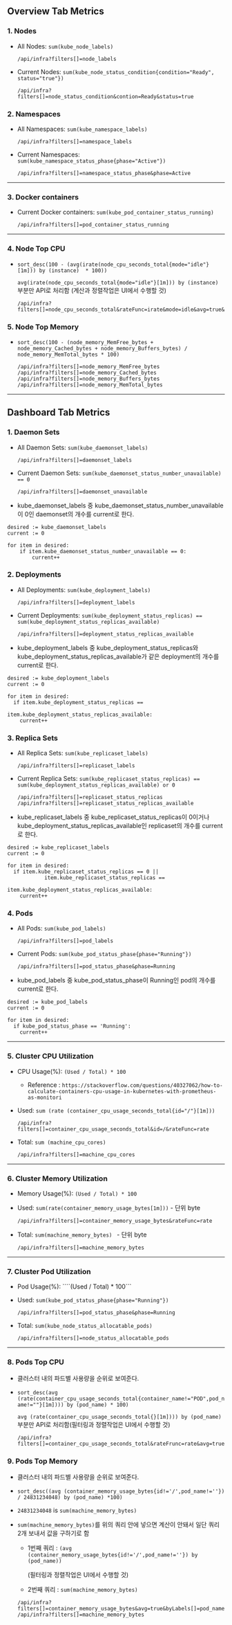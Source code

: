 ## Overview Tab Metrics

### 1. Nodes

* All Nodes: `sum(kube_node_labels)`

  ```
  /api/infra?filters[]=node_labels
  ```

* Current Nodes: `sum(kube_node_status_condition{condition="Ready", status="true"})`

  ```
  /api/infra?filters[]=node_status_condition&contion=Ready&status=true
  ```

  

### 2. Namespaces

* All Namespaces: `sum(kube_namespace_labels)`

  ```
  /api/infra?filters[]=namespace_labels
  ```

* Current Namespaces: `sum(kube_namespace_status_phase{phase="Active"})`

  ```
  /api/infra?filters[]=namespace_status_phase&phase=Active
  ```

  

---

### 3. Docker containers

* Current Docker containers: `sum(kube_pod_container_status_running)`

  ```
  /api/infra?filters[]=pod_container_status_running
  ```

  

---

### 4. Node Top CPU

* `sort_desc(100 - (avg(irate(node_cpu_seconds_total{mode="idle"}[1m])) by (instance)  * 100))`

  ```avg(irate(node_cpu_seconds_total{mode="idle"}[1m])) by (instance) ```부분만 API로 처리함 (계산과 정렬작업은 UI에서 수행할 것)

  ```
  /api/infra?filters[]=node_cpu_seconds_total&rateFunc=irate&mode=idle&avg=true&byLabels[]=instance
  ```

  

### 5. Node Top Memory

* `sort_desc(100 - (node_memory_MemFree_bytes + node_memory_Cached_bytes + node_memory_Buffers_bytes) / node_memory_MemTotal_bytes * 100)`

  ```
  /api/infra?filters[]=node_memory_MemFree_bytes
  /api/infra?filters[]=node_memory_Cached_bytes
  /api/infra?filters[]=node_memory_Buffers_bytes
  /api/infra?filters[]=node_memory_MemTotal_bytes
  ```

  

---

## Dashboard Tab Metrics

### 1. Daemon Sets

* All Daemon Sets: `sum(kube_daemonset_labels)`

  ```
  /api/infra?filters[]=daemonset_labels
  ```

* Current Daemon Sets: `sum(kube_daemonset_status_number_unavailable) == 0`

  ```
  /api/infra?filters[]=daemonset_unavailable
  ```

*   kube_daemonset_labels 중 kube_daemonset_status_number_unavailable이 0인 daemonset의 개수를 current로 한다.

```
desired := kube_daemonset_labels
current := 0

for item in desired:
    if item.kube_daemonset_status_number_unavailable == 0:
        current++
```



### 2. Deployments

* All Deployments: `sum(kube_deployment_labels)`

  ```
  /api/infra?filters[]=deployment_labels
  ```

* Current Deployments: `sum(kube_deployment_status_replicas) == sum(kube_deployment_status_replicas_available)`

  ```
  /api/infra?filters[]=deployment_status_replicas_available
  ```

* kube_deployment_labels 중 kube_deployment_status_replicas와 kube_deployment_status_replicas_available가 같은 deployment의 개수를 current로 한다.

```
desired := kube_deployment_labels
current := 0

for item in desired:
  if item.kube_deployment_status_replicas == 		
                        		item.kube_deployment_status_replicas_available:
    current++
```



### 3. Replica Sets

* All Replica Sets: `sum(kube_replicaset_labels)`

  ```
  /api/infra?filters[]=replicaset_labels
  ```

* Current Replica Sets: `sum(kube_replicaset_status_replicas) == sum(kube_deployment_status_replicas_available) or 0`

  ```
  /api/infra?filters[]=replicaset_status_replicas
  /api/infra?filters[]=replicaset_status_replicas_available
  ```

* kube_replicaset_labels 중 kube_replicaset_status_replicas이 0이거나 kube_deployment_status_replicas_available인 replicaset의 개수를 current로 한다.

```
desired := kube_replicaset_labels
current := 0

for item in desired:
  if item.kube_replicaset_status_replicas == 0 || 		
            item.kube_replicaset_status_replicas == 
                        item.kube_deployment_status_replicas_available:
    current++
```



### 4. Pods

* All Pods: `sum(kube_pod_labels)`

  ```
  /api/infra?filters[]=pod_labels
  ```

* Current Pods: `sum(kube_pod_status_phase{phase="Running"})`

  ```
  /api/infra?filters[]=pod_status_phase&phase=Running
  ```

* kube_pod_labels 중 kube_pod_status_phase이 Running인 pod의 개수를 current로 한다.

```
desired := kube_pod_labels
current := 0

for item in desired:
  if kube_pod_status_phase == 'Running':
    current++
```



---
### 5. Cluster CPU Utilization

* CPU Usage(%): ```(Used / Total) * 100```
  
  * Reference : `https://stackoverflow.com/questions/40327062/how-to-calculate-containers-cpu-usage-in-kubernetes-with-prometheus-as-monitori`
  
* Used: `sum (rate (container_cpu_usage_seconds_total{id="/"}[1m]))`

  ```
  /api/infra?filters[]=container_cpu_usage_seconds_total&id=/&rateFunc=rate
  ```

* Total: `sum (machine_cpu_cores)` 

  ```
  /api/infra?filters[]=machine_cpu_cores
  ```

  

---

### 6. Cluster Memory Utilization

* Memory Usage(%): ```(Used / Total) * 100```

* Used: `sum(rate(container_memory_usage_bytes[1m]))` - 단위 byte

  ```
  /api/infra?filters[]=container_memory_usage_bytes&rateFunc=rate
  ```

* Total: `sum(machine_memory_bytes) ` - 단위 byte

  ```
  /api/infra?filters[]=machine_memory_bytes
  ```

  

---

### 7. Cluster Pod Utilization

* Pod Usage(%): ````(Used / Total) * 100```

* Used: `sum(kube_pod_status_phase{phase="Running"})`

  ```
  /api/infra?filters[]=pod_status_phase&phase=Running
  ```

* Total: `sum(kube_node_status_allocatable_pods)`

  ```
  /api/infra?filters[]=node_status_allocatable_pods
  ```

  

---

### 8. Pods Top CPU

* 클러스터 내의 파드별 사용량을 순위로 보여준다.

* `sort_desc(avg (rate(container_cpu_usage_seconds_total{container_name!="POD",pod_name!=""}[1m]))) by (pod_name) * 100)`

  ```avg (rate(container_cpu_usage_seconds_total{}[1m]))) by (pod_name)``` 부분만 API로 처리함(필터링과 정렬작업은 UI에서 수행할 것)

  ```
  /api/infra?filters[]=container_cpu_usage_seconds_total&rateFrunc=rate&avg=true&byLabels[]=pod_name
  ```

  

### 9. Pods Top Memory

* 클러스터 내의 파드별 사용량을 순위로 보여준다.

* `sort_desc((avg (container_memory_usage_bytes{id!='/',pod_name!=''}) / 24831234048) by (pod_name) *100)`

* `24831234048` is `sum(machine_memory_bytes)`

* `sum(machine_memory_bytes)`를 위의 쿼리 안에 넣으면 계산이 안돼서 일단 쿼리 2개 보내서 값을 구하기로 함
  
  * 1번째 쿼리 : `(avg (container_memory_usage_bytes{id!='/',pod_name!=''}) by (pod_name))`
  
    (필터링과 정렬작업은 UI에서 수행할 것)
  
  * 2번째 쿼리 : `sum(machine_memory_bytes)`
  
  ```
  /api/infra?filters[]=container_memory_usage_bytes&avg=true&byLabels[]=pod_name
  /api/infra?filters[]=machine_memory_bytes
  ```
  
  